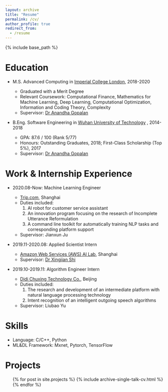 ```yaml
---
layout: archive
title: "Resume"
permalink: /cv/
author_profile: true
redirect_from:
  - /resume
---
```


{% include base_path %}

Education
======
* M.S. Advanced Computing in [Imperial College London](https://www.imperial.ac.uk/), 2018-2020
    * Graduated with a Merit Degree
    * Relevant Coursework: Computational Finance, Mathematics for Machine Learning, Deep Learning, Computational
    Optimization, Information and Coding Theory, Complexity
    * Supervisor: [Dr Anandha Gopalan](https://www.imperial.ac.uk/people/a.gopalan)
    
* B.Eng. Software Engineering in [Wuhan University of Technology](http://english.whut.edu.cn/) , 2014-2018
    * GPA: 87.6 / 100 (Rank 5/77)
    * Honours: Outstanding Graduates, 2018; First-Class Scholarship (Top 5%), 2017
    * Supervisor: [Dr Anandha Gopalan](https://www.imperial.ac.uk/people/a.gopalan)


Work & Internship Experience
======
* 2020.08-Now: Machine Learning Engineer
  * [Trip.com](https://www.trip.com/pages/about-us), Shanghai
  * Duties included: 
    1. AI robot for customer service assistant
    2. An innovation program focusing on the research of Incomplete Utterance Reformulation
    3. A command line toolkit for automatically training NLP tasks and corresponding platform support
  * Supervisor: Jianxun Ju

* 2019.11-2020.08:  Applied Scientist Intern
  *  [Amazon Web Services (AWS) AI Lab](https://github.com/awslabs), Shanghai
  * Supervisor: [Dr Xingjian Shi](https://sxjscience.github.io)

* 2019.10-2019.11:  Algorithm Engineer Intern
    * [Didi Chuxing Technology Co.](https://www.didiglobal.com/), Beijing
    * Duties included:
        1. The research and development of an intermediate platform with natural language processing technology 
        2. Intent recognition of an intelligent outgoing speech algorithms
    * Supervisor: Liubao Yu

Skills
======
* Language: C/C++, Python
* ML&DL Framework: Mxnet, Pytorch, TensorFlow

Projects
======
  <ul>{% for post in site.projects %}
    {% include archive-single-talk-cv.html %}
  {% endfor %}</ul>
